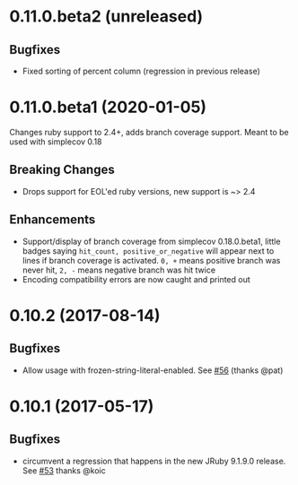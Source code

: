 0.11.0.beta2 (unreleased)
=======

## Bugfixes
* Fixed sorting of percent column (regression in previous release)

0.11.0.beta1 (2020-01-05)
========

Changes ruby support to 2.4+, adds branch coverage support. Meant to be used with simplecov 0.18

## Breaking Changes
* Drops support for EOL'ed ruby versions, new support is ~> 2.4

## Enhancements
* Support/display of branch coverage from simplecov 0.18.0.beta1, little badges saying `hit_count, positive_or_negative` will appear next to lines if branch coverage is activated. `0, +` means positive branch was never hit, `2, -` means negative branch was hit twice
* Encoding compatibility errors are now caught and printed out

0.10.2 (2017-08-14)
========

## Bugfixes

* Allow usage with frozen-string-literal-enabled. See [#56](https://github.com/colszowka/simplecov-html/pull/56) (thanks @pat)

0.10.1 (2017-05-17)
========

## Bugfixes

* circumvent a regression that happens in the new JRuby 9.1.9.0 release. See [#53](https://github.com/colszowka/simplecov-html/pull/53) thanks @koic
